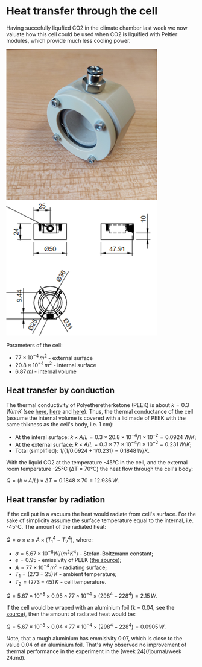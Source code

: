 # Heat transfer through the cell

Having succefully liqufied CO2 in the climate chamber last week we now valuate how this cell could be used when CO2 is liquified with Peltier modules, which provide much less cooling power.

<img alt="The photo of the cell made of PEEK at UNIBO" src="/img/20240919_143224.jpg" width=400px>

<img alt="The dwawing of the cell made of PEEK at UNIBO" src="/img/2024-09-30 - Drawing of the cell.png" width=400px>

Parameters of the cell:
* $`77 \times 10^{-4} \, m^2`$ - external surface
* $`20.8 \times 10^{-4} \, m^2`$ - internal surface
* $`6.87 \, ml`$ - internal volume

## Heat transfer by conduction

The thermal conductivity of Polyetheretherketone (PEEK) is about $`k = 0.3 \, W/mK`$ (see [here](https://thermtest.com/application/thermal-conductivity-of-peek), [here](https://www.hpp-performance.com/fileadmin/user_upload/user_upload/fluteck_K_300-FLS_v15.03_datenblatt_PEEK.pdf) and [here](https://www.directplastics.co.uk/pdf/datasheets/PEEK%20Data%20Sheet.pdf)). Thus, the thermal conductance of the cell (assume the internal volume is covered with a lid made of PEEK with the same thikness as the cell's body, i.e. 1 cm): 
* At the interal surface: $`k\times A/L = 0.3 \times 20.8 \times 10^{-4}/1 \times 10^{-2} = 0.0924 \, W/K`$;
* At the external surface: $`k\times A/L = 0.3 \times 77 \times 10^{-4}/1 \times 10^{-2} = 0.231 \, W/K`$;
* Total (simplified): $`1/(1/0.0924 + 1/0.231) = 0.1848\, W/K`$.

With the liquid CO2 at the temperature -45&deg;C in the cell, and the external room temperature -25&deg;C (&#916;T = 70&deg;C) the heat flow through the cell's body:

$`Q = (k \times A / L) \times \Delta T = 0.1848 \times 70 = 12.936\, W`$.

## Heat transfer by radiation

If the cell put in a vacuum the heat would radiate from cell's surface. For the sake of simplicity assume the surface temperature equal to the internal, i.e. -45&deg;C. The amount of the radiated heat:

$`Q = \sigma \times e \times A \times (T_1^4 - T_2^4)`$, where:
* $`\sigma = 5.67 \times 10^{-8} W/(m^2 K^4)`$ - Stefan-Boltzmann constant;
* $`e = 0.95`$ - emissivity of PEEK ([the source](https://repositories.lib.utexas.edu/server/api/core/bitstreams/4e1e9d12-d3e4-4226-afe1-46baf0e80249/content));
* $`A = 77 \times 10^{-4} \, m^2`$ - radiating surface;
* $`T_1 = (273 + 25) \, K`$ - ambient temperature;
* $`T_2 = (273 - 45) \, K`$ - cell temperature.

$`Q = 5.67 \times 10^{-8} \times 0.95 \times 77 \times 10^{-4} \times (298^4 - 228^4) = 2.15 \, W`$.

If the cell would be wraped with an aluminium foil (k = 0.04, see the [source](https://www.engineeringtoolbox.com/emissivity-coefficients-d_447.html)), then the amount of radiated heat would be:

$`Q = 5.67 \times 10^{-8} \times 0.04 \times 77 \times 10^{-4} \times (298^4 - 228^4) = 0.0905 \, W`$.

Note, that a rough aluminium has emmisivity 0.07, which is close to the value 0.04 of an aluminium foil. That's why observed no improvement of thermal performance in the experiment in the [week 24](/journal/week 24.md).

